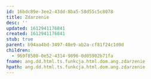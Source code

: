 ```yaml
---
id: 16bdc89e-3ee2-43dd-8ba5-58d55c5c8078
title: Zdarzenie
desc: ''
updated: 1612941176841
created: 1612941176841
stub: true
parent: b94aa4bd-3497-48e9-ab2a-cf81f24c1d0d
children:
  - 969f8580-0e52-4314-9896-0d05902b71fa
fname: ang.dd.html.ts.funkcja.html.dom.ang.zdarzenie
hpath: ang.dd.html.ts.funkcja.html.dom.ang.zdarzenie
---
```



